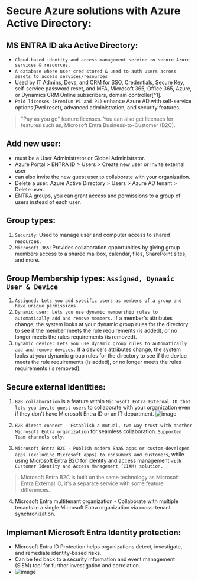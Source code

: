# Secure Azure solutions with Azure Active Directory:

## MS ENTRA ID aka Active Directory:
- `Cloud-based identity and access management service to secure Azure services & resources.`
- `A database where user cred stored & used to auth users across assets to access services/resources`
- Used by IT Admins, Devs, and CRM for SSO, Credentials, Secure Key, self-service password reset, and MFA, Microsoft 365, Office 365, Azure, or Dynamics CRM Online subscribers, domain controller[^1].
- `Paid licenses (Premium P1 and P2)` enhance Azure AD with self-service options(Pwd reset), advanced administration, and security features.
> "Pay as you go" feature licenses. You can also get licenses for features such as, Microsoft Entra Business-to-Customer (B2C).

## Add new user:
- must be a User Administrator or Global Administrator.
- Azure Portal > ENTRA ID > Users > Create new user or Invite external user
- can also invite the new guest user to collaborate with your organization.
- Delete a user: Azure Active Directory > Users > Azure AD tenant > Delete user.
- ENTRA groups, you can grant access and permissions to a group of users instead of each user.

## Group types:
1. `Security`: Used to manage user and computer access to shared resources.
2. `Microsoft 365`: Provides collaboration opportunities by giving group members access to a shared mailbox, calendar, files, SharePoint sites, and more.

## Group Membership types: `Assigned, Dynamic User & Device`
1. `Assigned: Lets you add specific users as members of a group and have unique permissions.`
2. `Dynamic user: Lets you use dynamic membership rules to automatically add and remove members.` If a member's attributes change, the system looks at your dynamic group rules for the directory to see if the member meets the rule requirements (is added), or no longer meets the rules requirements (is removed).
3. `Dynamic device: Lets you use dynamic group rules to automatically add and remove devices.` If a device's attributes change, the system looks at your dynamic group rules for the directory to see if the device meets the rule requirements (is added), or no longer meets the rules requirements (is removed).


## Secure external identities: 
1. `B2B collaboration` is a feature within `Microsoft Entra External ID that lets you invite guest users` to collaborate with your organization even if they don't have Microsoft Entra ID or an IT department.
![image](https://github.com/IOxCyber/Azure-Certs/assets/40174034/3fc154c5-1243-4a06-8fe1-f1fbda0bcd8f)

2. `B2B direct connect - Establish a mutual, two-way trust with another Microsoft Entra organization` for seamless collaboration. `Supported Team channels only.`

3. `Microsoft Entra B2C - Publish modern SaaS apps or custom-developed apps (excluding Microsoft apps) to consumers and customers`, while using Microsoft Entra B2C for identity and access management `with Customer Identity and Access Management (CIAM) solution.`

> Microsoft Entra B2C is built on the same technology as Microsoft Entra External ID, it's a separate service with some feature differences.

4. Microsoft Entra multitenant organization - Collaborate with multiple tenants in a single Microsoft Entra organization via cross-tenant synchronization.


## Implement Microsoft Entra Identity protection:
- Microsoft Entra ID Protection helps organizations detect, investigate, and remediate identity-based risks.
- Can be fed back to a security information and event management (SIEM) tool for further investigation and correlation.
- ![image](https://github.com/IOxCyber/Azure-Certs/assets/40174034/60459f2e-4ed1-4941-bdb4-0cf85d721ea4)































